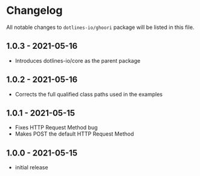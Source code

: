 # Changelog

All notable changes to `dotlines-io/ghoori` package will be listed in this file.

## 1.0.3 - 2021-05-16

- Introduces dotlines-io/core as the parent package

## 1.0.2 - 2021-05-16

- Corrects the full qualified class paths used in the examples

## 1.0.1 - 2021-05-15

- Fixes HTTP Request Method bug
- Makes POST the default HTTP Request Method

## 1.0.0 - 2021-05-15

- initial release
